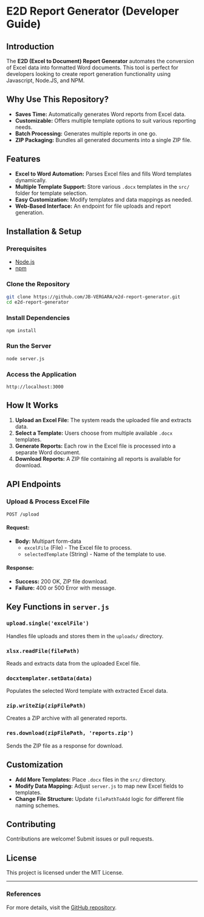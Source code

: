 # E2D Report Generator (Developer Guide)

## Introduction

The **E2D (Excel to Document) Report Generator** automates the conversion of Excel data into formatted Word documents. This tool is perfect for developers looking to create report generation functionality using Javascript, Node.JS, and NPM.

## Why Use This Repository?

- **Saves Time:** Automatically generates Word reports from Excel data.
- **Customizable:** Offers multiple template options to suit various reporting needs.
- **Batch Processing:** Generates multiple reports in one go.
- **ZIP Packaging:** Bundles all generated documents into a single ZIP file.

## Features

- **Excel to Word Automation:** Parses Excel files and fills Word templates dynamically.
- **Multiple Template Support:** Store various `.docx` templates in the `src/` folder for template selection.
- **Easy Customization:** Modify templates and data mappings as needed.
- **Web-Based Interface:** An endpoint for file uploads and report generation.

## Installation & Setup

### Prerequisites

- [Node.js](https://nodejs.org/)
- [npm](https://www.npmjs.com/)

### Clone the Repository

```bash
git clone https://github.com/JB-VERGARA/e2d-report-generator.git
cd e2d-report-generator
```

### Install Dependencies

```bash
npm install
```

### Run the Server

```bash
node server.js
```

### Access the Application

```
http://localhost:3000
```

## How It Works

1. **Upload an Excel File:** The system reads the uploaded file and extracts data.
2. **Select a Template:** Users choose from multiple available `.docx` templates.
3. **Generate Reports:** Each row in the Excel file is processed into a separate Word document.
4. **Download Reports:** A ZIP file containing all reports is available for download.

## API Endpoints

### Upload & Process Excel File

```http
POST /upload
```

#### Request:

- **Body:** Multipart form-data
  - `excelFile` (File) - The Excel file to process.
  - `selectedTemplate` (String) - Name of the template to use.

#### Response:

- **Success:** 200 OK, ZIP file download.
- **Failure:** 400 or 500 Error with message.

## Key Functions in `server.js`

### `upload.single('excelFile')`

Handles file uploads and stores them in the `uploads/` directory.

### `xlsx.readFile(filePath)`

Reads and extracts data from the uploaded Excel file.

### `docxtemplater.setData(data)`

Populates the selected Word template with extracted Excel data.

### `zip.writeZip(zipFilePath)`

Creates a ZIP archive with all generated reports.

### `res.download(zipFilePath, 'reports.zip')`

Sends the ZIP file as a response for download.

## Customization

- **Add More Templates:** Place `.docx` files in the `src/` directory.
- **Modify Data Mapping:** Adjust `server.js` to map new Excel fields to templates.
- **Change File Structure:** Update `filePathToAdd` logic for different file naming schemes.

## Contributing

Contributions are welcome! Submit issues or pull requests.

## License

This project is licensed under the MIT License.

---

### References

For more details, visit the [GitHub repository](https://github.com/JB-VERGARA/e2d-report-generator).

